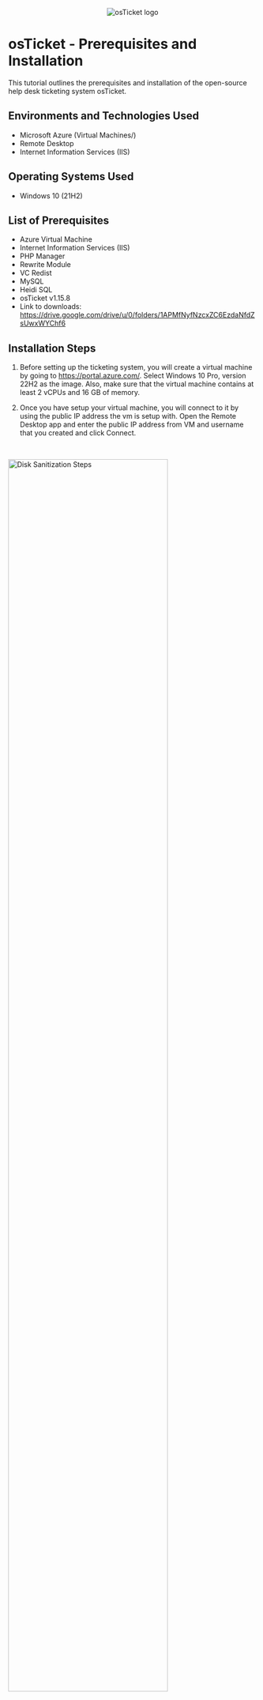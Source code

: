 <p align="center">
<img src="https://i.imgur.com/Clzj7Xs.png" alt="osTicket logo"/>
</p>

<h1>osTicket - Prerequisites and Installation</h1>
This tutorial outlines the prerequisites and installation of the open-source help desk ticketing system osTicket.<br />



<h2>Environments and Technologies Used</h2>

- Microsoft Azure (Virtual Machines/)
- Remote Desktop
- Internet Information Services (IIS)

<h2>Operating Systems Used </h2>

- Windows 10 (21H2)

<h2>List of Prerequisites</h2>

- Azure Virtual Machine
- Internet Information Services (IIS)
- PHP Manager
- Rewrite Module
- VC Redist
- MySQL
- Heidi SQL
- osTicket v1.15.8
- Link to downloads: https://drive.google.com/drive/u/0/folders/1APMfNyfNzcxZC6EzdaNfdZsUwxWYChf6


<h2>Installation Steps</h2>


1) Before setting up the ticketing system, you will create a virtual machine by going to https://portal.azure.com/. Select Windows 10 Pro, version 22H2 as the image. Also, make sure that the virtual machine contains at least 2 vCPUs and 16 GB of memory.

2) Once you have setup your virtual machine, you will connect to it by using the public IP address the vm is setup with. Open the Remote Desktop app and enter the public IP address from VM and username that you created and click Connect. 
</p>
<br />

<p>
<img src="https://imgur.com/MAhXK2e.png" height="80%" width="80%" alt="Disk Sanitization Steps"/>
</p>
<p>
<img src="https://imgur.com/Zf2jw07.png" height="40%" width="40%" alt="Disk Sanitization Steps"/>
</p>
<br />
  
3) Once you have connected to your virtual machine, open Control Panel and click on "Programs and Features" under Programs. Next, click on "Turn Windows features on or off". 

<p>
<img src="https://imgur.com/fGXMpx4.png" height="40%" width="40%" alt="Disk Sanitization Steps"/>
<img src="https://i.imgur.com/gzNuhds.png" height="40%" width="40%" alt="Disk Sanitization Steps"/>
</p>
<br />

4) Now, you will install and enableIIS with CGI. In the Windows Features window, mark the box next to "Internet Information Services" (this is IIS). Expand the IIS checklist and mark "World Wide Web Services", then do the same with "Application Development Features". Under "Application Development Features", mark the box next to "CGI".

<p>
<img src="https://i.imgur.com/tXzQOXA.png" height="40%" width="40%" alt="Disk Sanitization Steps"/>

<img src="https://i.imgur.com/jfkmGTy.png" height="40%" width="40%" alt="Disk Sanitization Steps"/>
</p>
<br />

5) Now that IIS is enabled, download and install PHP Manager for IIS (PHPManagerForIIS_V1.5.0.msi) from the "osTicket-Installation-Files" folder.

<p>
<img src="https://i.imgur.com/qrl9QpH.png" height="80%" width="80%" alt="Disk Sanitization Steps"/>
</p>

6) Next, from the “osTicket-Installation-Files” folder, install the Rewrite Module (rewrite_amd64_en-US.msi).
7) Next, create a new folder named "PHP" in your C drive (C:\PHP). 
8) From the “osTicket-Installation-Files” folder, unzip PHP 7.3.8 (php-7.3.8-nts-Win32-VC15-x86.zip) into the “C:\PHP” folder you just created.

<p>
<img src="https://i.imgur.com/6FEAkry.png" height="40%" width="40%" alt="Disk Sanitization Steps"/>
  <img src="https://i.imgur.com/5hqK6HF.png" height="40%" width="40%" alt="Disk Sanitization Steps"/>
</p>

9) Once you unzipped the contents into the PHP folder, from the “osTicket-Installation-Files” folder, install VC_redist.x86.exe.
10) Next, install "mysql-5.5.62-win32.msi" from the “osTicket-Installation-Files” folder. Once mysql is installed and its window appears, follow these next steps:
- Select "Typical" setup
- Launch the configuration wizard after setup and choose "Standard Configuration"
- Next, make sure "Modify Security Settings" is checked and type in the root password
- Finally, execute the process

<p>
<img src="https://i.imgur.com/Pet0oGM.png" height="40%" width="40%" alt="Disk Sanitization Steps"/>
  <img src="https://i.imgur.com/RFHkwkV.png" height="40%" width="40%" alt="Disk Sanitization Steps"/>
  <img src="https://i.imgur.com/13conMB.png" height="40%" width="40%" alt="Disk Sanitization Steps"/>
</p>

11) Once, mysql is configured, you will open IIS as an administrator.

<p>
<img src="i.https://i.imgur.com/tVsQNwn.png" height="40%" width="40%" alt="Disk Sanitization Steps"/>
</p>

12) The interface should look like this. Click on "PHP Manager" to register PHP from IIS.

<p>
<img src="https://i.imgur.com/RK673Ay.png" height="40%" width="40%" alt="Disk Sanitization Steps"/>
</p>

13) Register new PHP version

<p>
<img src="https://i.imgur.com/RK673Ay.png" height="40%" width="40%" alt="Disk Sanitization Steps"/>
</p>

14) You will want to provide a path to the php executable file (php-cgi.exe)). Go to C Drive -> PHP -> click on php-cgi file.

<p>
<img src="https://i.imgur.com/zgpkKA5.png" height="40%" width="40%" alt="Disk Sanitization Steps"/>
</p>

15) Next, you will restart the server by clicking on "stop" then "start" on the upper-right corner.
16) The final app you want to install is osTicket v1.15.8. From the “osTicket-Installation-Files” folder, unzip “osTicket-v1.15.8.zip” and copy the “upload” folder into “c:\inetpub\wwwroot”. Within c:\inetpub\root, Rename "upload" to "osTicket". Reload IIS again.

<p>
<img src="https://i.imgur.com/Voax6QR.png" height="40%" width="40%" alt="Disk Sanitization Steps"/>
  <img src="https://i.imgur.com/J2RVhof.png" height="40%" width="40%" alt="Disk Sanitization Steps"/>
</p>

17) On IIS go to sites -> Default -> osTicket -On the right, click “Browse *:80”

<p>
<img src="https://i.imgur.com/9sIrZSD.png" height="40%" width="40%" alt="Disk Sanitization Steps"/>
</p>

18) The website should look like this. Notice how some extensions are not enabled on this window.

<p>
<img src="https://i.imgur.com/3StuqvQ.png" height="40%" width="40%" alt="Disk Sanitization Steps"/>
</p>
